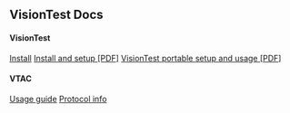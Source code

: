 ## VisionTest Docs

#### VisionTest
[Install](https://github.com/Matthiasclee/VisionTest/blob/master/docs/install.md)
[Install and setup \[PDF\]](https://github.com/Matthiasclee/VisionTest/blob/master/docs/VisionTest%20install%20guide.pdf)
[VisionTest portable setup and usage \[PDF\]](https://github.com/Matthiasclee/VisionTest/blob/master/docs/VisionTest%20Portable%20setup%20guide.pdf)

#### VTAC
[Usage guide](https://github.com/Matthiasclee/VisionTest/blob/master/docs/vtac.md)
[Protocol info](https://github.com/Matthiasclee/VisionTest/blob/master/docs/vtac_protocol.md)
